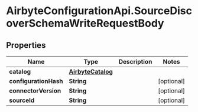 # AirbyteConfigurationApi.SourceDiscoverSchemaWriteRequestBody

## Properties

Name | Type | Description | Notes
------------ | ------------- | ------------- | -------------
**catalog** | [**AirbyteCatalog**](AirbyteCatalog.md) |  | 
**configurationHash** | **String** |  | [optional] 
**connectorVersion** | **String** |  | [optional] 
**sourceId** | **String** |  | [optional] 



